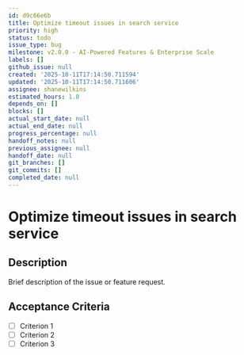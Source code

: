 ```yaml
---
id: d9c66e6b
title: Optimize timeout issues in search service
priority: high
status: todo
issue_type: bug
milestone: v2.0.0 - AI-Powered Features & Enterprise Scale
labels: []
github_issue: null
created: '2025-10-11T17:14:50.711594'
updated: '2025-10-11T17:14:50.711606'
assignee: shanewilkins
estimated_hours: 1.0
depends_on: []
blocks: []
actual_start_date: null
actual_end_date: null
progress_percentage: null
handoff_notes: null
previous_assignee: null
handoff_date: null
git_branches: []
git_commits: []
completed_date: null
---
```


# Optimize timeout issues in search service

## Description

Brief description of the issue or feature request.

## Acceptance Criteria

- [ ] Criterion 1
- [ ] Criterion 2
- [ ] Criterion 3